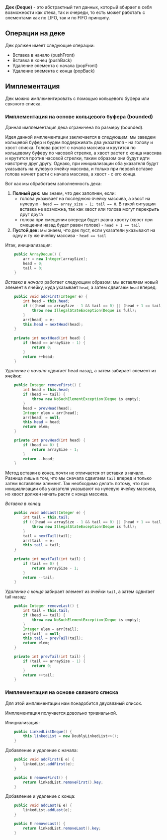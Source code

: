 **Дек (Deque)** - это абстрактный тип данных, который вбирает в себя возможности как стека, так и очереди, то есть может работать с элементами как по LIFO, так и по FIFO принципу.

## Операции на деке

Дек должен имеет следующие операции:

- Вставка в начало (pushFront)
- Вставка в конец (pushBack)
- Удаление элемента с начала (popFront)
- Удаление элемента с конца (popBack)

## Имплементация

Дек можно имплементировать с помощью кольцевого буфера или связного списка.

### Имплементация на основе кольцевого буфера (bounded)

Данная имплементация дека ограничена по размеру (bounded).

Идея данной имплементации заключается в следующем: мы заведем кольцевой буфер и будем поддерживать два указателя - на голову и хвост списка. Голова растет с начала массива и крутится по кольцевому буферу по часовой стрелке, а хвост растет с конца массива и крутится против часовой стрелки, таким образом они будут идти навстречу друг другу. Однако, при инициализации оба указателя будут указывать на нулевую ячейку массива, и только при первой вставке голова начнет расти с начала массива, а хвост - с его конца.

Вот как мы обработаем заполненность дека:
1. **Полный дек:** мы знаем, что дек заполнен, если:
   - голова указывает на последнюю ячейку массива, а хвост на нулевую - `head == array_size - 1; tail == 0`. В такой ситуации вставка не возможна, так как хвост или голова могут перекрыть друг друга
   - голова при смещении впереди будет равна хвосту (хвост при смещении назад будет равен голове) - `head + 1 == tail`
2. **Пустой дек:** мы знаем, что дек пуст, если указатели указывают на одну и ту же ячейку массива - `head == tail`

Итак, инициализация:
```java
    public ArrayDeque() {
        arr = new Integer[arraySize];
        head = 0;
        tail = 0;
    }
```

*Вставка в начало* работает следующим образом: мы вставляем новый элемент в ячейку, куда указывает `head`, а затем сдвигаем `head` вперед:
```java
    public void addFirst(Integer e) {
        int head = this.head;
        if (((head == arraySize - 1 && tail == 0) || (head + 1 == tail))) {
            throw new IllegalStateException(Deque is full);
        }
        arr[head] = e;
        this.head = nextHead(head);
    }
    
    private int nextHead(int head) {
        if (head == arraySize - 1) {
            return 0;
        }
        return ++head;
    }
```

*Удаление с начала* сдвигает head назад, а затем забирает элемент из ячейки:
```java
    public Integer removeFirst() {
        int head = this.head;
        if (head == tail) {
            throw new NoSuchElementException(Deque is empty);
        }
        head = prevHead(head);
        Integer elem = arr[head];
        arr[head] = null;
        this.head = head;
        return elem;
    }

    private int prevHead(int head) {
        if (head == 0) {
            return arraySize - 1;
        }
        return --head;
    }
```

Метод вставки в конец почти не отличается от вставки в начало. Разница лишь в том, что мы сначала сдвигаем `tail` вперед и только затем вставляем элемент. Так необходимо делать потому, что при инициализации оба указателя указывают на нулевую ячейку массива, но хвост должен начать расти с конца массива. 

*Вставка в конец*:
```java
    public void addLast(Integer e) {
        int tail = this.tail;
        if (((head == arraySize - 1 && tail == 0) || (head + 1 == tail))) {
            throw new IllegalStateException(Deque is full);
        }
        tail = nextTail(tail);
        arr[tail] = e;
        this.tail = tail;
    }
   
    private int nextTail(int tail) {
        if (tail == 0) {
            return arraySize - 1;
        }
        return --tail;
    }
```

*Удаление с конца* забирает элемент из ячейки `tail`, а затем сдвигает tail назад:
```java
    public Integer removeLast() {
        int tail = this.tail;
        if (head == tail) {
            throw new NoSuchElementException(Deque is empty);
        }
        Integer elem = arr[tail];
        arr[tail] = null;
        this.tail = prevTail(tail);
        return elem;
    }

    private int prevTail(int tail) {
        if (tail == arraySize - 1) {
            return 0;
        }
        return ++tail;
    }
```

### Имплементация на основе связного списка

Для этой имплементации нам понадобится двусвязный список.

Имплементация получается довольно тривиальной.

Инициализация:
```java
    public LinkedListDeque() {
        this.linkedList = new DoublyLinkedList<>();
    }
```

Добавление и удаление с начала:
```java
    public void addFirst(E e) {
        linkedList.addFirst(e);
    }

    public E removeFirst() {
        return linkedList.removeFirst().key;
    }
```

Добавление и удаление с конца:
```java
    public void addLast(E e) {
        linkedList.addLast(e);
    }

    public E removeLast() {
        return linkedList.removeLast().key;
    }
```
